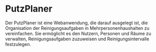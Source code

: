 # PutzPlaner
Der PutzPlaner ist eine Webanwendung, die darauf ausgelegt ist, die Organisation der Reinigungsaufgaben in 
Mehrpersonenhaushalten zu vereinfachen. Sie ermöglicht es den Nutzern, Personen und Räume zu verwalten, 
Reinigungsaufgaben zuzuweisen und Reinigungsintervalle festzulegen.
